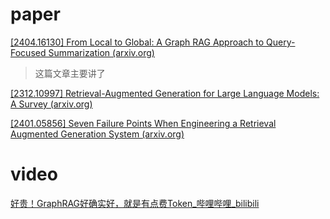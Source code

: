 # paper
[[2404.16130] From Local to Global: A Graph RAG Approach to Query-Focused Summarization (arxiv.org)](https://arxiv.org/abs/2404.16130)
> 这篇文章主要讲了


[[2312.10997] Retrieval-Augmented Generation for Large Language Models: A Survey (arxiv.org)](https://arxiv.org/abs/2312.10997)



[[2401.05856] Seven Failure Points When Engineering a Retrieval Augmented Generation System (arxiv.org)](https://arxiv.org/abs/2401.05856)


# video
[好贵！GraphRAG好确实好，就是有点费Token_哔哩哔哩_bilibili](https://www.bilibili.com/video/BV1hi421h7Vp/?spm_id_from=333.1007.tianma.9-4-34.click&vd_source=1781cc4e540cf27bcf0ed040e7626434)



